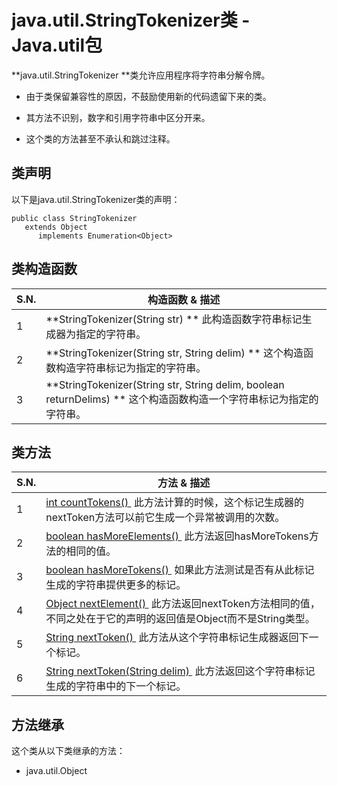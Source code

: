 # java.util.StringTokenizer类 - Java.util包

**java.util.StringTokenizer **类允许应用程序将字符串分解令牌。

*   由于类保留兼容性的原因，不鼓励使用新的代码遗留下来的类。

*   其方法不识别，数字和引用字符串中区分开来。

*   这个类的方法甚至不承认和跳过注释。

## 类声明

以下是java.util.StringTokenizer类的声明：

```
public class StringTokenizer
   extends Object
      implements Enumeration<Object>
```

## 类构造函数

| S.N. | 构造函数 & 描述 |
| --- | --- |
| 1 | **StringTokenizer(String str) ** 此构造函数字符串标记生成器为指定的字符串。 |
| 2 | **StringTokenizer(String str, String delim) ** 这个构造函数构造字符串标记为指定的字符串。 |
| 3 | **StringTokenizer(String str, String delim, boolean returnDelims) ** 这个构造函数构造一个字符串标记为指定的字符串。 |

## 类方法

| S.N. | 方法 & 描述 |
| --- | --- |
| 1 | [int countTokens() ](http://www.yiibai.com/java/util/stringtokenizer_counttokens.html) 此方法计算的时候，这个标记生成器的nextToken方法可以前它生成一个异常被调用的次数。 |
| 2 | [boolean hasMoreElements() ](http://www.yiibai.com/java/util/stringtokenizer_hasmoreelements.html) 此方法返回hasMoreTokens方法的相同的值。 |
| 3 | [boolean hasMoreTokens() ](http://www.yiibai.com/java/util/stringtokenizer_hasmoretokens.html) 如果此方法测试是否有从此标记生成的字符串提供更多的标记。 |
| 4 | [Object nextElement() ](http://www.yiibai.com/java/util/stringtokenizer_nextelement.html) 此方法返回nextToken方法相同的值，不同之处在于它的声明的返回值是Object而不是String类型。 |
| 5 | [String nextToken() ](http://www.yiibai.com/java/util/stringtokenizer_nexttoken.html) 此方法从这个字符串标记生成器返回下一个标记。 |
| 6 | [String nextToken(String delim) ](http://www.yiibai.com/java/util/stringtokenizer_nexttoken_delim.html) 此方法返回这个字符串标记生成的字符串中的下一个标记。 |

## 方法继承

这个类从以下类继承的方法：

*   java.util.Object

